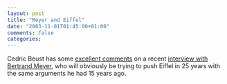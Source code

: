 ```yaml
---
layout: post
title: "Meyer and Eiffel"
date: "2003-11-01T01:45:00+01:00"
comments: false
categories: 
---
```


<p>Cedric Beust has some <a href="http://beust.com/weblog/archives/000044.html" title="Otaku, Cedric's weblog: Bertrand Meyer's interview">excellent comments</a> on a recent <a href="http://www.artima.com/intv/serious3.html" title="The Demand for Software Quality">interview with Bertrand Meyer</a>, who will obviously be trying to push Eiffel in 25 years with the same arguments he had 15 years ago.</p>

